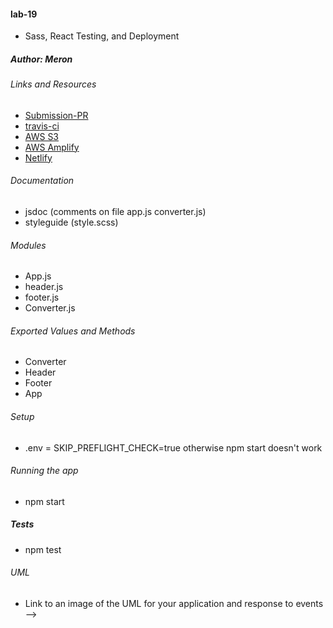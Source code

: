 #### lab-19
* Sass, React Testing, and Deployment

##### Author: Meron
###### Links and Resources
* [Submission-PR](https://github.com/meron-401n14/lab-19/pull/1)
* [travis-ci](https://travis-ci.com/meron-401n14/lab-19/builds/141515822)
* [AWS S3](http://lab-19-first.s3-website-us-east-1.amazonaws.com/)
* [AWS Amplify](https://master.d3jrske69xscwu.amplifyapp.com/)
* [Netlify]()

###### Documentation

* jsdoc (comments on file app.js converter.js)
* styleguide (style.scss)


###### Modules
 * App.js
 * header.js
 * footer.js
 * Converter.js
 
###### Exported Values and Methods
 * Converter
 * Header
 * Footer
 * App



###### Setup

* .env  = SKIP_PREFLIGHT_CHECK=true otherwise npm start doesn't work 

###### Running the app
* npm start

##### Tests
* npm test

###### UML
 * Link to an image of the UML for your application and response to events -->
